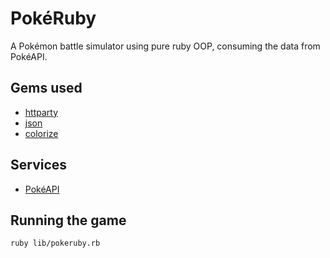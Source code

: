 # PokéRuby

A Pokémon battle simulator using pure ruby OOP, consuming the data from PokéAPI.

## Gems used

- [httparty](https://github.com/jnunemaker/httparty)
- [json](https://github.com/flori/json)
- [colorize](https://github.com/fazibear/colorize)

## Services

- [PokéAPI](https://pokeapi.co/docs/v2)

## Running the game

```bash
ruby lib/pokeruby.rb
```
